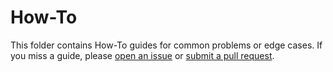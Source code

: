 # How-To

This folder contains How-To guides for common problems or edge cases. If you miss a guide, please [open an issue](https://github.com/Automattic/wordpress-activitypub/issues/new/choose) or [submit a pull request](https://github.com/Automattic/wordpress-activitypub/pulls).
